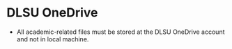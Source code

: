 
# DLSU OneDrive
- All academic-related files must be stored at the DLSU OneDrive account and not in local machine.
